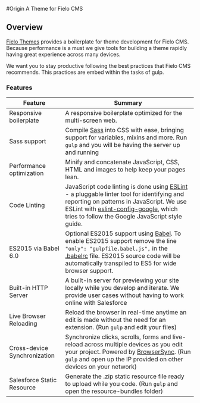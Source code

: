 #Origin
A Theme for Fielo CMS


## Overview

[Fielo Themes](https://github.com/Fielo-Themes) provides a boilerplate for theme development for Fielo CMS.
Because performance is a must we give tools for building a theme rapidly having great experience across many devices. 

We want you to stay productive following the best practices that Fielo CMS recommends. This practices are embed within the tasks of gulp.


### Features

| Feature                                | Summary                                                                                                                                                                                                                                                     |
|----------------------------------------|-------------------------------------------------------------------------------------------------------------------------------------------------------------------------------------------------------------------------------------------------------------|
| Responsive boilerplate | A responsive boilerplate optimized for the multi-screen web.|
| Sass support                           | Compile [Sass](http://sass-lang.com/) into CSS with ease, bringing support for variables, mixins and more. Run `gulp` and you will be having the server up and running|
| Performance optimization               | Minify and concatenate JavaScript, CSS, HTML and images to help keep your pages lean.|
| Code Linting               | JavaScript code linting is done using [ESLint](http://eslint.org) - a pluggable linter tool for identifying and reporting on patterns in JavaScript. We use ESLint with [eslint-config-google](https://github.com/google/eslint-config-google), which tries to follow the Google JavaScript style guide.|
| ES2015 via Babel 6.0                   | Optional ES2015 support using [Babel](https://babeljs.io/). To enable ES2015 support remove the line `"only": "gulpfile.babel.js",` in the [.babelrc](.babelrc) file. ES2015 source code will be automatically transpiled to ES5 for wide browser support.  |
| Built-in HTTP Server                   | A built-in server for previewing your site locally while you develop and iterate. We provide user cases without having to work online with Salesforce |
| Live Browser Reloading                 | Reload the browser in real-time anytime an edit is made without the need for an extension. (Run `gulp` and edit your files)|
| Cross-device Synchronization           | Synchronize clicks, scrolls, forms and live-reload across multiple devices as you edit your project. Powered by [BrowserSync](http://browsersync.io). (Run `gulp` and open up the IP provided on other devices on your network)                       |
| Salesforce Static Resource           | Generate the .zip static resource file ready to upload while you code. (Run `gulp` and open the resource-bundles folder)                       |
